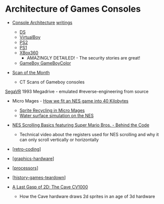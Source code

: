 Architecture of Games Consoles
==============================

* [Console Architecture](https://copetti.org/projects/consoles/) [writings](https://www.copetti.org/writings/consoles/)
    * [DS](https://www.copetti.org/projects/consoles/nintendo-ds/)
    * [VirtualBoy](https://www.copetti.org/writings/consoles/virtual-boy/)
    * [PS2](https://www.copetti.org/writings/consoles/playstation-2/)
    * [PS1](https://www.copetti.org/writings/consoles/playstation/)
    * [XBox360](https://www.copetti.org/writings/consoles/xbox-360/)
        * AMAZINGLY DETAILED! - The security stories are great!
    * [GameBoy GameBoyColor](https://www.copetti.org/writings/consoles/game-boy/)

* [Scan of the Month](https://scanofthemonth.com/)
    * CT Scans of Gameboy consoles

[SegaVR](https://gamehistory.org/segavr/) 1993 Megadrive - emulated #reverse-engineering from source

* Micro Mages - [How we fit an NES game into 40 Kilobytes](https://www.youtube.com/watch?v=ZWQ0591PAxM)
    * [Sprite Recycling in Micro Mages](https://www.kickstarter.com/projects/morphcat-games/triple-jump-a-platformer-multi-cartridge-for-the-nes/posts/3913486)
    * [Water surface simulation on the NES](https://www.kickstarter.com/projects/morphcat-games/triple-jump-a-platformer-multi-cartridge-for-the-nes/posts/3918838)
* [NES Scrolling Basics featuring Super Mario Bros. - Behind the Code](https://www.youtube.com/watch?v=3uzcN9PHZZs)
    * Technical video about the registers used for NES scrolling and why it can only scroll vertically or horizontally

* [[retro-coding]]
* [[graphics-hardware]]
* [[processors]]
* [[history-games-teardown]]

* [A Last Gasp of 2D: The Cave CV1000](https://nicole.express/2022/games-made-in-a-cave.html)
    * How the Cave hardware draws 2d sprites in an age of 3d hardware

[//begin]: # "Autogenerated link references for markdown compatibility"
[retro-coding]: retro-coding.md "Retro-coding"
[graphics-hardware]: graphics-hardware.md "Graphics Hardware"
[processors]: processors.md "Processors"
[history-games-teardown]: history-games-teardown.md "History - Games - Teardown"
[//end]: # "Autogenerated link references"